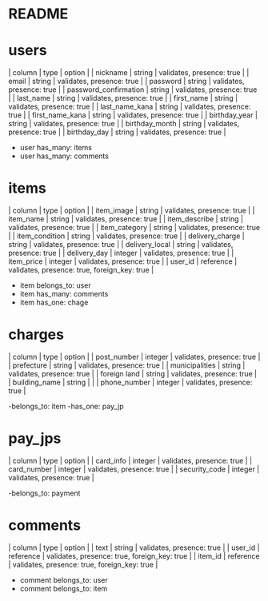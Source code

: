 # README

# users
|  column                 |  type    |  option                                      |
|  nickname               |  string  |  validates, presence: true                   |
|  email                  |  string  |  validates, presence: true                   |
|  password               |  string  |  validates, presence: true                   |
|  password_confirmation  |  string  |  validates, presence: true                   |
|  last_name              |  string  |  validates, presence: true                   |
|  first_name             |  string  |  validates, presence: true                   |
|  last_name_kana         |  string  |  validates, presence: true                   |
|  first_name_kana        |  string  |  validates, presence: true                   |
|  birthday_year          |  string  |  validates, presence: true                   |
|  birthday_month         |  string  |  validates, presence: true                   |
|  birthday_day           |  string  |  validates, presence: true                   |

- user has_many: items
- user has_many: comments


# items
|  column            |  type       |  option                                        |
|  item_image        |  string     |  validates, presence: true                     |
|  item_name         |  string     |  validates, presence: true                     |
|  item_describe     |  string     |  validates, presence: true                     |
|  item_category     |  string     |  validates, presence: true                     |
|  item_condition    |  string     |  validates, presence: true                     |
|  delivery_charge   |  string     |  validates, presence: true                     |
|  delivery_local    |  string     |  validates, presence: true                     |
|  delivery_day      |  integer    |  validates, presence: true                     |
|  item_price        |  integer    |  validates, presence: true                     |
|  user_id           |  reference  |  validates, presence: true, foreign_key: true  |

- item belongs_to: user
- item has_many: comments
- item has_one: chage


# charges
|  column             |  type       |  option                                        |
|  post_number        |  integer    |  validates, presence: true                     |
|  prefecture         |  string     |  validates, presence: true                     |
|  municipalities     |  string     |  validates, presence: true                     |
|  foreign land       |  string     |  validates, presence: true                     |
|  building_name      |  string     |                                                |
|  phone_number       |  integer    |  validates, presence: true                     |

-belongs_to: item
-has_one: pay_jp


# pay_jps
|  column            |  type       |  option                                         |
|  card_info         |  integer    |  validates, presence: true                      |
|  card_number       |  integer    |  validates, presence: true                      |
|  security_code     |  integer    |  validates, presence: true                      |

-belongs_to: payment


# comments
|  column             |  type       |  option                                        |
|  text               |  string     |  validates, presence: true                     |
|  user_id            |  reference  |  validates, presence: true, foreign_key: true  |
|  item_id            |  reference  |  validates, presence: true, foreign_key: true  |

- comment belongs_to: user
- comment belongs_to: item
